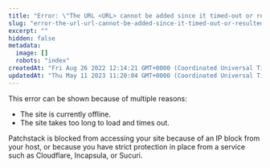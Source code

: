 ```yaml
---
title: "Error: \"The URL <URL> cannot be added since it timed-out or resulted in a server error. Is it currently online?\""
slug: "error-the-url-url-cannot-be-added-since-it-timed-out-or-resulted-in-a-server-error-is-it-currently-online"
excerpt: ""
hidden: false
metadata: 
  image: []
  robots: "index"
createdAt: "Fri Aug 26 2022 12:14:21 GMT+0000 (Coordinated Universal Time)"
updatedAt: "Thu May 11 2023 11:20:04 GMT+0000 (Coordinated Universal Time)"
---
```

This error can be shown because of multiple reasons:

<ul><li>The site is currently offline.</li>
<li>The site takes too long to load and times out.</li></ul>

Patchstack is blocked from accessing your site because of an IP block from your host, or because you have strict protection in place from a service such as Cloudflare, Incapsula, or Sucuri.
